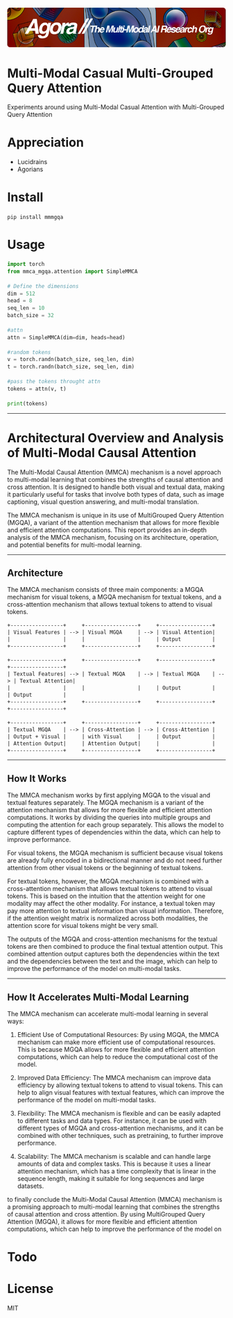 [![Multi-Modality](agorabanner.png)](https://discord.gg/qUtxnK2NMf)

# Multi-Modal Casual Multi-Grouped Query Attention
Experiments around using Multi-Modal Casual Attention with Multi-Grouped Query Attention


# Appreciation
* Lucidrains
* Agorians


# Install
`pip install mmmgqa`

# Usage
```python
import torch 
from mmca_mgqa.attention import SimpleMMCA

# Define the dimensions
dim = 512
head = 8
seq_len = 10
batch_size = 32

#attn
attn = SimpleMMCA(dim=dim, heads=head)

#random tokens
v = torch.randn(batch_size, seq_len, dim)
t = torch.randn(batch_size, seq_len, dim)

#pass the tokens throught attn
tokens = attn(v, t)

print(tokens)
```
---

# Architectural Overview and Analysis of Multi-Modal Causal Attention

The Multi-Modal Causal Attention (MMCA) mechanism is a novel approach to multi-modal learning that combines the strengths of causal attention and cross attention. It is designed to handle both visual and textual data, making it particularly useful for tasks that involve both types of data, such as image captioning, visual question answering, and multi-modal translation.

The MMCA mechanism is unique in its use of MultiGrouped Query Attention (MGQA), a variant of the attention mechanism that allows for more flexible and efficient attention computations. This report provides an in-depth analysis of the MMCA mechanism, focusing on its architecture, operation, and potential benefits for multi-modal learning.

---

## Architecture

The MMCA mechanism consists of three main components: a MGQA mechanism for visual tokens, a MGQA mechanism for textual tokens, and a cross-attention mechanism that allows textual tokens to attend to visual tokens.

```
+-----------------+     +-----------------+     +-----------------+
| Visual Features | --> | Visual MGQA     | --> | Visual Attention|
|                 |     |                 |     | Output          |
+-----------------+     +-----------------+     +-----------------+

+-----------------+     +-----------------+     +-----------------+     +-----------------+
| Textual Features| --> | Textual MGQA    | --> | Textual MGQA    | --> | Textual Attention|
|                 |     |                 |     | Output          |     | Output          |
+-----------------+     +-----------------+     +-----------------+     +-----------------+

+-----------------+     +-----------------+     +-----------------+
| Textual MGQA    | --> | Cross-Attention | --> | Cross-Attention |
| Output + Visual |     | with Visual     |     | Output          |
| Attention Output|     | Attention Output|     |                 |
+-----------------+     +-----------------+     +-----------------+

```
----

## How It Works

The MMCA mechanism works by first applying MGQA to the visual and textual features separately. The MGQA mechanism is a variant of the attention mechanism that allows for more flexible and efficient attention computations. It works by dividing the queries into multiple groups and computing the attention for each group separately. This allows the model to capture different types of dependencies within the data, which can help to improve performance.

For visual tokens, the MGQA mechanism is sufficient because visual tokens are already fully encoded in a bidirectional manner and do not need further attention from other visual tokens or the beginning of textual tokens.

For textual tokens, however, the MGQA mechanism is combined with a cross-attention mechanism that allows textual tokens to attend to visual tokens. This is based on the intuition that the attention weight for one modality may affect the other modality. For instance, a textual token may pay more attention to textual information than visual information. Therefore, if the attention weight matrix is normalized across both modalities, the attention score for visual tokens might be very small.

The outputs of the MGQA and cross-attention mechanisms for the textual tokens are then combined to produce the final textual attention output. This combined attention output captures both the dependencies within the text and the dependencies between the text and the image, which can help to improve the performance of the model on multi-modal tasks.

---

## How It Accelerates Multi-Modal Learning

The MMCA mechanism can accelerate multi-modal learning in several ways:

1.  Efficient Use of Computational Resources: By using MGQA, the MMCA mechanism can make more efficient use of computational resources. This is because MGQA allows for more flexible and efficient attention computations, which can help to reduce the computational cost of the model.

2.  Improved Data Efficiency: The MMCA mechanism can improve data efficiency by allowing textual tokens to attend to visual tokens. This can help to align visual features with textual features, which can improve the performance of the model on multi-modal tasks.

3.  Flexibility: The MMCA mechanism is flexible and can be easily adapted to different tasks and data types. For instance, it can be used with different types of MGQA and cross-attention mechanisms, and it can be combined with other techniques, such as pretraining, to further improve performance.

4.  Scalability: The MMCA mechanism is scalable and can handle large amounts of data and complex tasks. This is because it uses a linear attention mechanism, which has a time complexity that is linear in the sequence length, making it suitable for long sequences and large datasets.


to finally conclude the Multi-Modal Causal Attention (MMCA) mechanism is a promising approach to multi-modal learning that combines the strengths of causal attention and cross attention. By using MultiGrouped Query Attention (MGQA), it allows for more flexible and efficient attention computations, which can help to improve the performance of the model on

# Todo


# License
MIT
